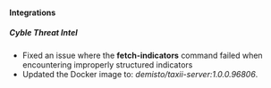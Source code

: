 #### Integrations
##### Cyble Threat Intel
- Fixed an issue where the **fetch-indicators** command failed when encountering improperly structured indicators
- Updated the Docker image to: *demisto/taxii-server:1.0.0.96806*.
